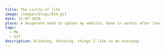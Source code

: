 ```yaml
---
title: The circle of life
image: /images/blogs/026.gif
date: 12-07-2020
place: A desperate need to update my website. done in aarhus after long forced corona holiday
tags:
  - Me
  - Gif
description: blinking, thinking. things I like to do everyday
---
```

